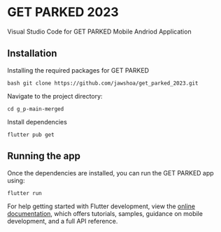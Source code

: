 # GET PARKED 2023

Visual Studio Code for GET PARKED Mobile Andriod Application


## Installation

Installing the required packages for GET PARKED 

```
bash git clone https://github.com/jawshoa/get_parked_2023.git
```



Navigate to the project directory:
```
cd g_p-main-merged
```

Install dependencies
```
flutter pub get
```


## Running the app 
Once the dependencies are installed, you can run the GET PARKED app using:
```
flutter run
```

For help getting started with Flutter development, view the
[online documentation](https://docs.flutter.dev/), which offers tutorials,
samples, guidance on mobile development, and a full API reference.
